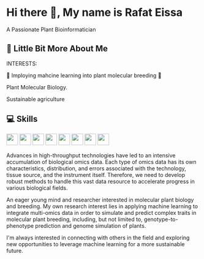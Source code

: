 # Hi there 👋, My name is Rafat Eissa 

A Passionate Plant Bioinformatician

## 💫 Little Bit More About Me

INTERESTS:
<p> 🤩 Imploying mahcine learning into plant molecular breeding  🤩 </p>
<p> Plant Molecular Biology.</p>
<p> Sustainable agriculture </p>
 

## 💻 Skills
<p>
 <img src="https://img.shields.io/badge/Shell_Script-121011?style=for-the-badge&logo=gnu-bash&logoColor=white" style="margin-bottom: 4px;" height="30px">
<img src="https://img.shields.io/badge/R-276DC3?style=for-the-badge&logo=r&logoColor=white" style="margin-bottom: 4px;" height="30px">

<img src="https://img.shields.io/badge/python-3670A0?style=for-the-badge&logo=python&logoColor=ffdd54" style="margin-bottom: 4px;" height="30px">
<img src="https://img.shields.io/badge/TensorFlow-FF6F00?style=for-the-badge&logo=TensorFlow&logoColor=white" style="margin-bottom: 4px;" height="30px">
<img src="https://img.shields.io/badge/Spyder%20Ide-FF0000?style=for-the-badge&logo=spyder%20ide&logoColor=white" style="margin-bottom: 4px;" height="30px">
<img src="https://img.shields.io/badge/RStudio-75AADB?style=for-the-badge&logo=RStudio&logoColor=white" style="margin-bottom: 4px;" height="30px">
<img src="https://img.shields.io/badge/Colab-F9AB00?style=for-the-badge&logo=googlecolab&color=525252" style="margin-bottom: 4px;" height="30px">
<img src="https://img.shields.io/badge/Jupyter-F37626.svg?&style=for-the-badge&logo=Jupyter&logoColor=white" style="margin-bottom: 4px;" height="30px">



Advances in high-throughput technologies have led to an intensive accumulation of biological omics data. Each type of omics data has its own characteristics, distribution, and errors associated with the technology, tissue source, and the instrument itself. Therefore, we need to develop robust methods to handle this vast data resource to accelerate progress in various biological fields. 

An eager young mind and researcher interested in molecular plant biology and breeding.
My own research interest lies in applying machine learning to integrate multi-omics data in order to simulate and predict complex traits in molecular plant breeding, including, but not limited to, genotype-to-phenotype prediction and genome simulation of plants.

 I'm always interested in connecting with others in the field and exploring new opportunities to leverage machine learning for a more sustainable future.

<!---
RaafatA/RaafatA is a ✨ special ✨ repository because its `README.md` (this file) appears on your GitHub profile.
You can click the Preview link to take a look at your changes.
--->
